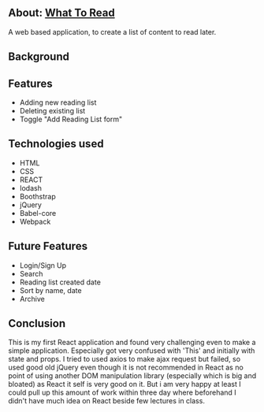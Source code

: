 
## About: [What To Read](https://deesk.github.io/GA-What-To-Read/)
A web based application, to create a list of content to read later.

## Background


## Features
  * Adding new reading list
  * Deleting existing list
  * Toggle "Add Reading List form"

## Technologies used
  * HTML
  * CSS
  * REACT
  * lodash
  * Boothstrap
  * jQuery
  * Babel-core
  * Webpack

## Future Features
  * Login/Sign Up
  * Search
  * Reading list created date
  * Sort by name, date
  * Archive

## Conclusion
This is my first React application and found very challenging even to make a simple application. Especially got very confused with 'This' and initially with state and props.
I tried to used axios to make ajax request but failed, so used good old jQuery even though it is not recommended in React as no point of using another DOM manipulation library (especially which is big and bloated) as React it self is very good on it.
But i am very happy at least I could pull up this amount of work within three day where beforehand I didn't have much idea on React beside few lectures in class.
